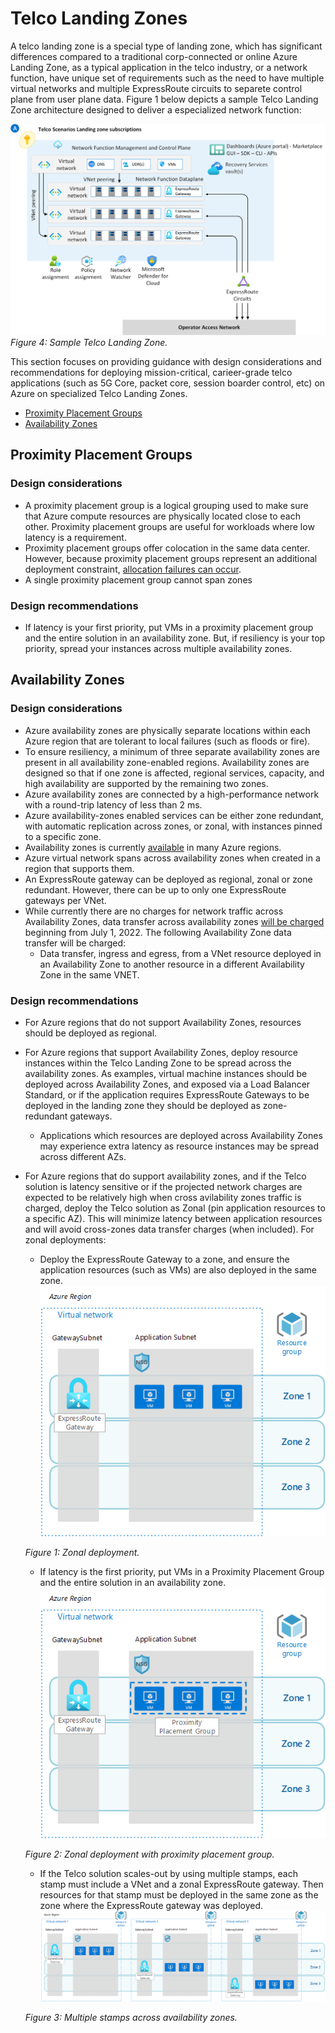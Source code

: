 # Telco Landing Zones

A telco landing zone is a special type of landing zone, which has significant differences compared to a traditional corp-connected or online Azure Landing Zone, as a typical application in the telco industry, or a network function, have unique set of requirements such as the need to have multiple virtual networks and multiple ExpressRoute circuits to separete control plane from user plane data. Figure 1 below depicts a sample Telco Landing Zone architecture designed to deliver a especialized network function:

![Figure 1: Sample Telco Landing Zone](./sample-telco-landing-zone.png)
_Figure 4: Sample Telco Landing Zone._

This section focuses on providing guidance with design considerations and recommendations for deploying mission-critical, carieer-grade telco applications (such as 5G Core, packet core, session boarder control, etc) on Azure on specialized Telco Landing Zones.

- [Proximity Placement Groups](#proximity-placement-groups)
- [Availability Zones](#availability-zones)

## Proximity Placement Groups

### Design considerations

- A proximity placement group is a logical grouping used to make sure that Azure compute resources are physically located close to each other. Proximity placement groups are useful for workloads where low latency is a requirement.
- Proximity placement groups offer colocation in the same data center. However, because proximity placement groups represent an additional deployment constraint, [allocation failures can occur](https://docs.microsoft.com/azure/virtual-machines/co-location#what-to-expect-when-using-proximity-placement-groups).
- A single proximity placement group cannot span zones

### Design recommendations

- If latency is your first priority, put VMs in a proximity placement group and the entire solution in an availability zone. But, if resiliency is your top priority, spread your instances across multiple availability zones.

## Availability Zones

### Design considerations

- Azure availability zones are physically separate locations within each Azure region that are tolerant to local failures (such as floods or fire).
- To ensure resiliency, a minimum of three separate availability zones are present in all availability zone-enabled regions. Availability zones are designed so that if one zone is affected, regional services, capacity, and high availability are supported by the remaining two zones.
- Azure availability zones are connected by a high-performance network with a round-trip latency of less than 2 ms.
- Azure availability-zones enabled services can be either zone redundant, with automatic replication across zones, or zonal, with instances pinned to a specific zone.
- Availability zones is currently [available](https://docs.microsoft.com/azure/availability-zones/az-overview#azure-regions-with-availability-zones) in many Azure regions.
- Azure virtual network spans across availability zones when created in a region that supports them.
- An ExpressRoute gateway can be deployed as regional, zonal or zone redundant. However, there can be up to only one ExpressRoute gateways per VNet.
- While currently there are no charges for network traffic across Availability Zones, data transfer across availability zones [will be charged](https://azure.microsoft.com/pricing/details/bandwidth/) beginning from July 1, 2022. The following Availability Zone data transfer will be charged:
  - Data transfer, ingress and egress, from a VNet resource deployed in an Availability Zone to another resource in a different Availability Zone in the same VNET.

### Design recommendations

- For Azure regions that do not support Availability Zones, resources should be deployed as regional.
- For Azure regions that support Availability Zones, deploy resource instances within the Telco Landing Zone to be spread across the availability zones. As examples, virtual machine instances should be deployed across Availability Zones, and exposed via a Load Balancer Standard, or if the application requires ExpressRoute Gateways to be deployed in the landing zone they should be deployed as zone-redundant gateways.
  - Applications which resources are deployed across Availability Zones may experience extra latency as resource instances may be spread across different AZs.
- For Azure regions that do support availability zones, and if the Telco solution is latency sensitive or if the projected network charges are expected to be relatively high when cross avilability zones traffic is charged, deploy the Telco solution as Zonal (pin application resources to a specific AZ). This will minimize latency between application resources and will avoid cross-zones data transfer charges (when included). For zonal deployments:
  - Deploy the ExpressRoute Gateway to a zone, and ensure the application resources (such as VMs) are also deployed in the same zone.
  ![Figure 1: Zonal deployment](./zonal-deployment.png)

  _Figure 1: Zonal deployment._
  - If latency is the first priority, put VMs in a Proximity Placement Group and the entire solution in an availability zone.
  ![Figure 2: Zonal deployment with proximity placement group](./zonal-deployment-ppg.png)

  _Figure 2: Zonal deployment with proximity placement group._
  - If the Telco solution scales-out by using multiple stamps, each stamp must include a VNet and a zonal ExpressRoute gateway. Then resources for that stamp must be deployed in the same zone as the zone where the ExpressRoute gateway was deployed.
  ![Figure 3: Multiple stamps across availability zones](./zonal-deployment-multiple-stamps.png)

   _Figure 3: Multiple stamps across availability zones._
